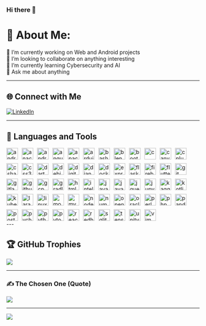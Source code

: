 ### Hi there 👋  

<!-- I'm Eyob Ketema -->

<!--
**eyop/eyop** is a ✨ _special_ ✨ repository because its `README.md` (this file) appears on your GitHub profile.

Here are some ideas to get you started:

- 🔭 I’m currently working on ...
- 🌱 I’m currently learning ...
- 👯 I’m looking to collaborate on ...
- 🤔 I’m looking for help with ...
- 💬 Ask me about ...
- 📫 How to reach me: ...
- 😄 Pronouns: ...
- ⚡ Fun fact: ...
-->

# 💫 About Me:
🔭 I’m currently working on Web and Android projects  
👯 I’m looking to collaborate on anything interesting  
🌱 I’m currently learning Cybersecurity and AI  
💬 Ask me about anything  

---

## 🌐 Connect with Me
[![LinkedIn](https://img.shields.io/badge/LinkedIn-%230077B5.svg?logo=linkedin&logoColor=white)](https://www.linkedin.com/in/eyob-ketema-14539b242/)  

---

## 🚀 Languages and Tools  
<div align="left" style="display: flex; flex-wrap: wrap; gap: 10px;">
  <img src="https://cdn.jsdelivr.net/gh/devicons/devicon/icons/android/android-original.svg" height="30" alt="android" />
  <img src="https://cdn.jsdelivr.net/gh/devicons/devicon/icons/anaconda/anaconda-original.svg" height="30" alt="anaconda" />
  <img src="https://cdn.jsdelivr.net/gh/devicons/devicon/icons/androidstudio/androidstudio-original.svg" height="30" alt="androidstudio" />
  <img src="https://cdn.jsdelivr.net/gh/devicons/devicon/icons/angularjs/angularjs-original.svg" height="30" alt="angularjs" />
  <img src="https://cdn.jsdelivr.net/gh/devicons/devicon/icons/apache/apache-original.svg" height="30" alt="apache" />
  <img src="https://cdn.jsdelivr.net/gh/devicons/devicon/icons/arduino/arduino-original.svg" height="30" alt="arduino" />
  <img src="https://cdn.jsdelivr.net/gh/devicons/devicon/icons/bash/bash-original.svg" height="30" alt="bash" />
  <img src="https://cdn.jsdelivr.net/gh/devicons/devicon/icons/blender/blender-original.svg" height="30" alt="blender" />
  <img src="https://cdn.jsdelivr.net/gh/devicons/devicon/icons/bootstrap/bootstrap-original.svg" height="30" alt="bootstrap" />
  <img src="https://cdn.jsdelivr.net/gh/devicons/devicon/icons/c/c-original.svg" height="30" alt="c" />
  <img src="https://cdn.jsdelivr.net/gh/devicons/devicon/icons/canva/canva-original.svg" height="30" alt="canva" />
  <img src="https://cdn.jsdelivr.net/gh/devicons/devicon/icons/cplusplus/cplusplus-original.svg" height="30" alt="cplusplus" />
  <img src="https://cdn.jsdelivr.net/gh/devicons/devicon/icons/csharp/csharp-original.svg" height="30" alt="csharp" />
  <img src="https://cdn.jsdelivr.net/gh/devicons/devicon/icons/css3/css3-original.svg" height="30" alt="css3" />
  <img src="https://cdn.jsdelivr.net/gh/devicons/devicon/icons/dart/dart-original.svg" height="30" alt="dart" />
  <img src="https://cdn.jsdelivr.net/gh/devicons/devicon/icons/debian/debian-original.svg" height="30" alt="debian" />
  <img src="https://cdn.jsdelivr.net/gh/devicons/devicon/icons/digitalocean/digitalocean-original.svg" height="30" alt="digitalocean" />
  <img src="https://cdn.jsdelivr.net/gh/devicons/devicon/icons/django/django-plain.svg" height="30" alt="django" />
  <img src="https://cdn.jsdelivr.net/gh/devicons/devicon/icons/docker/docker-original.svg" height="30" alt="docker" />
  <img src="https://skillicons.dev/icons?i=express" height="30" alt="express" />
  <img src="https://skillicons.dev/icons?i=flask" height="30" alt="flask" />
  <img src="https://cdn.jsdelivr.net/gh/devicons/devicon/icons/firebase/firebase-plain.svg" height="30" alt="firebase" />
  <img src="https://cdn.jsdelivr.net/gh/devicons/devicon/icons/flutter/flutter-original.svg" height="30" alt="flutter" />
  <img src="https://cdn.jsdelivr.net/gh/devicons/devicon/icons/git/git-original.svg" height="30" alt="git" />
  <img src="https://skillicons.dev/icons?i=gitlab" height="30" alt="gitlab" />
  <img src="https://skillicons.dev/icons?i=github" height="30" alt="github" />
  <img src="https://cdn.jsdelivr.net/gh/devicons/devicon/icons/googlecloud/googlecloud-original.svg" height="30" alt="gcp" />
  <img src="https://cdn.jsdelivr.net/gh/devicons/devicon/icons/gradle/gradle-original.svg" height="30" alt="gradle" />
  <img src="https://cdn.jsdelivr.net/gh/devicons/devicon/icons/html5/html5-original.svg" height="30" alt="html5" />
  <img src="https://cdn.jsdelivr.net/gh/devicons/devicon/icons/intellij/intellij-original.svg" height="30" alt="intellij" />
  <img src="https://cdn.jsdelivr.net/gh/devicons/devicon/icons/java/java-original.svg" height="30" alt="java" />
  <img src="https://cdn.jsdelivr.net/gh/devicons/devicon/icons/javascript/javascript-original.svg" height="30" alt="javascript" />
  <img src="https://cdn.jsdelivr.net/gh/devicons/devicon/icons/jquery/jquery-original.svg" height="30" alt="jquery" />
  <img src="https://cdn.jsdelivr.net/gh/devicons/devicon/icons/jupyter/jupyter-original.svg" height="30" alt="jupyter" />
  <img src="https://cdn.jsdelivr.net/gh/devicons/devicon/icons/kaggle/kaggle-original.svg" height="30" alt="kaggle" />
  <img src="https://cdn.jsdelivr.net/gh/devicons/devicon/icons/kotlin/kotlin-original.svg" height="30" alt="kotlin" />
  <img src="https://cdn.jsdelivr.net/gh/devicons/devicon/icons/kubernetes/kubernetes-plain.svg" height="30" alt="kubernetes" />
  <img src="https://cdn.jsdelivr.net/gh/devicons/devicon/icons/laravel/laravel-original.svg" height="30" alt="laravel" />
  <img src="https://cdn.jsdelivr.net/gh/devicons/devicon/icons/linux/linux-original.svg" height="30" alt="linux" />
  <img src="https://cdn.jsdelivr.net/gh/devicons/devicon/icons/mongodb/mongodb-original.svg" height="30" alt="mongodb" />
  <img src="https://cdn.jsdelivr.net/gh/devicons/devicon/icons/mysql/mysql-original.svg" height="30" alt="mysql" />
  <img src="https://cdn.jsdelivr.net/gh/devicons/devicon/icons/nodejs/nodejs-original.svg" height="30" alt="nodejs" />
  <img src="https://cdn.jsdelivr.net/gh/devicons/devicon/icons/numpy/numpy-original.svg" height="30" alt="numpy" />
  <img src="https://cdn.jsdelivr.net/gh/devicons/devicon/icons/opencv/opencv-original.svg" height="30" alt="opencv" />
  <img src="https://cdn.jsdelivr.net/gh/devicons/devicon/icons/oracle/oracle-original.svg" height="30" alt="oracle" />
  <img src="https://cdn.jsdelivr.net/gh/devicons/devicon/icons/perl/perl-original.svg" height="30" alt="perl" />
  <img src="https://cdn.jsdelivr.net/gh/devicons/devicon/icons/php/php-original.svg" height="30" alt="php" />
  <img src="https://cdn.jsdelivr.net/gh/devicons/devicon/icons/pandas/pandas-original.svg" height="30" alt="pandas" />
  <img src="https://cdn.jsdelivr.net/gh/devicons/devicon/icons/postgresql/postgresql-original.svg" height="30" alt="postgresql" />
  <img src="https://cdn.jsdelivr.net/gh/devicons/devicon/icons/pycharm/pycharm-original.svg" height="30" alt="pycharm" />
  <img src="https://cdn.jsdelivr.net/gh/devicons/devicon/icons/python/python-original.svg" height="30" alt="python" />
  <img src="https://cdn.jsdelivr.net/gh/devicons/devicon/icons/pytorch/pytorch-original.svg" height="30" alt="pytorch" />
  <img src="https://cdn.jsdelivr.net/gh/devicons/devicon/icons/react/react-original.svg" height="30" alt="react" />
  <img src="https://cdn.jsdelivr.net/gh/devicons/devicon/icons/redhat/redhat-original.svg" height="30" alt="redhat" />
  <img src="https://cdn.jsdelivr.net/gh/devicons/devicon/icons/sqlite/sqlite-original.svg" height="30" alt="sqlite" />
  <img src="https://cdn.jsdelivr.net/gh/devicons/devicon/icons/tensorflow/tensorflow-original.svg" height="30" alt="tensorflow" />
  <img src="https://cdn.jsdelivr.net/gh/devicons/devicon/icons/unity/unity-original.svg" height="30" alt="unity" />
  <img src="https://cdn.jsdelivr.net/gh/devicons/devicon/icons/vim/vim-original.svg" height="30" alt="vim" />
</div>
---

## 🏆 GitHub Trophies  
![](https://github-profile-trophy.vercel.app/?username=eyop&theme=radical&no-frame=false&no-bg=false&margin-w=4)

---

### ✍️ The Chosen One (Quote)  
![](https://quotes-github-readme.vercel.app/api?type=horizontal&theme=radical)

---

[![](https://visitcount.itsvg.in/api?id=eyop&icon=0&color=0)](https://visitcount.itsvg.in)

<!-- Proudly created with GPRM (https://gprm.itsvg.in) -->